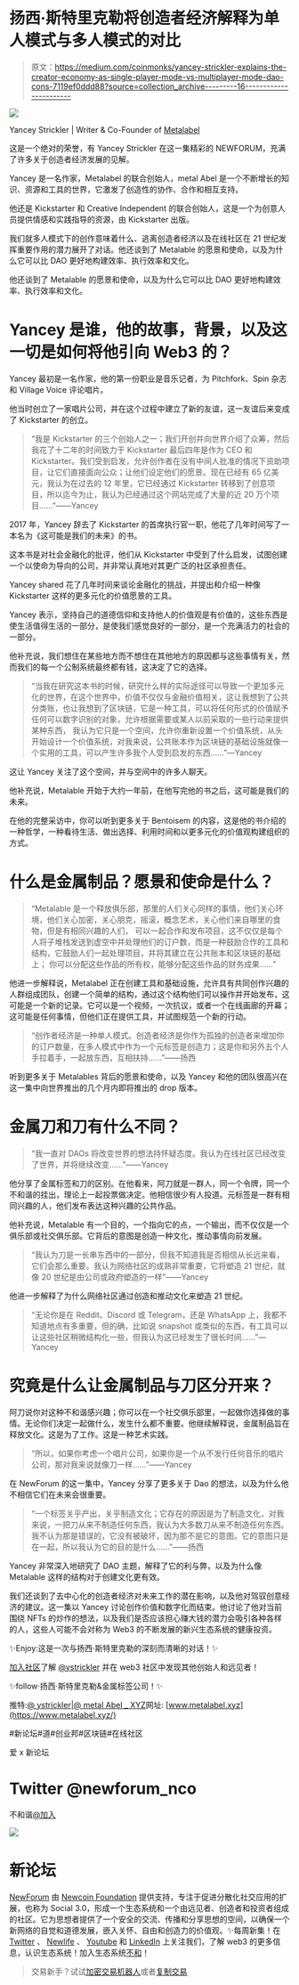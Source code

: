 # 扬西·斯特里克勒将创造者经济解释为单人模式与多人模式的对比

> 原文：<https://medium.com/coinmonks/yancey-strickler-explains-the-creator-economy-as-single-player-mode-vs-multiplayer-mode-dao-cons-7119ef0ddd88?source=collection_archive---------16----------------------->

![](img/21f35593551f1d8fe27a9ec1782ecfb2.png)

Yancey Strickler | Writer & Co-Founder of [Metalabel](https://twitter.com/Metalabel_xyz)

这是一个绝对的荣誉，有 Yancey Strickler 在这一集精彩的 NEWFORUM，充满了许多关于创造者经济发展的见解。

Yancey 是一名作家，Metalabel 的联合创始人，metal Abel 是一个不断增长的知识、资源和工具的世界，它激发了创造性的协作、合作和相互支持。

他还是 Kickstarter 和 Creative Independent 的联合创始人，这是一个为创意人员提供情感和实践指导的资源，由 Kickstarter 出版。

我们就多人模式下的创作意味着什么、逃离创造者经济以及在线社区在 21 世纪发挥重要作用的潜力展开了对话。他还谈到了 Metalable 的愿景和使命，以及为什么它可以比 DAO 更好地构建效率、执行效率和文化。

他还谈到了 Metalable 的愿景和使命，以及为什么它可以比 DAO 更好地构建效率、执行效率和文化。

# Yancey 是谁，他的故事，背景，以及这一切是如何将他引向 Web3 的？

Yancey 最初是一名作家，他的第一份职业是音乐记者，为 Pitchfork、Spin 杂志和 Village Voice 评论唱片。

他当时创立了一家唱片公司，并在这个过程中建立了新的友谊，这一友谊后来变成了 Kickstarter 的创立。

> “我是 Kickstarter 的三个创始人之一；我们开创并向世界介绍了众筹，然后我花了十二年的时间致力于 Kickstarter 最后四年是作为 CEO 和 Kickstarter。我们受到启发，允许创作者在没有中间人批准的情况下资助项目，让它们直接面向公众；让他们设定他们的愿景。现在已经有 65 亿美元，我认为在过去的 12 年里，它已经通过 Kickstarter 转移到了创意项目，所以迄今为止，我认为已经通过这个网站完成了大量的近 20 万个项目……”——Yancey

2017 年，Yancey 辞去了 Kickstarter 的首席执行官一职，他花了几年时间写了一本名为《这可能是我们的未来》的书。

这本书是对社会金融化的批评，他们从 Kickstarter 中受到了什么启发，试图创建一个以使命为导向的公司，并非常认真地对其更广泛的社区承担责任。

Yancey shared 花了几年时间来谈论金融化的挑战，并提出和介绍一种像 Kickstarter 这样的更多元化的价值愿景的工具。

Yancey 表示，坚持自己的道德信仰和支持他人的价值观是有价值的，这些东西是使生活值得生活的一部分，是使我们感觉良好的一部分，是一个充满活力的社会的一部分。

他补充说，我们想住在某些地方而不想住在其他地方的原因都与这些事情有关，然而我们的每一个公制系统最终都有钱，这决定了它的选择。

> “当我在研究这本书的时候，研究什么样的实际途径可以导致一个更加多元化的世界，在这个世界中，价值不仅仅与金融价值相关，这让我想到了公共分类账，也让我想到了区块链，它是一种工具，可以将任何形式的价值赋予任何可以数字识别的对象，允许根据需要或某人以前采取的一些行动来提供某种东西， 我认为它只是一个空间，允许你重新设置一个价值系统，从头开始设计一个价值系统，对我来说，公共账本作为区块链的基础设施就像一个实用的工具，可以产生许多我个人受到启发的东西……”—Yancey

这让 Yancey 关注了这个空间，并与空间中的许多人聊天。

他补充说，Metalable 开始于大约一年前，在他写完他的书之后，这可能是我们的未来。

在他的完整采访中，你可以听到更多关于 Bentoisem 的内容，这是他的书介绍的一种哲学，一种看待生活、做出选择、利用时间和以更多元化的价值观构建组织的方式。

# 什么是金属制品？愿景和使命是什么？

> “Metalable 是一个释放俱乐部，那里的人们关心同样的事情，他们关心环境，他们关心加密，关心朋克，摇滚，概念艺术，关心他们来自哪里的食物，但是有相同兴趣的人们， 可以一起合作和发布项目，这不仅仅是每个人将子堆栈发送到虚空中并处理他们的订户数，而是一种鼓励合作的工具和结构，它鼓励人们一起处理项目，并将其建立在公共账本和区块链的基础上； 你可以分配这些作品的所有权，能够分配这些作品的财务成果……”

他进一步解释说，Metalabel 正在创建工具和基础设施，允许具有共同创作兴趣的人群组成团队，创建一个简单的结构，通过这个结构他们可以操作并开始发布，这可能是一个新的记录。它可以是一个视频，一次抗议，或者一个在线画廊的开幕；这可能是任何事情，但他们正在提供工具，并试图规范一个新的行动。

> “创作者经济是一种单人模式。创造者经济是你作为孤独的创造者来增加你的订户数量，在多人模式中作为一个元标签是创造力；这是你和另外五个人手拉着手，一起放东西，互相扶持……”——扬西

听到更多关于 Metalables 背后的愿景和使命，以及 Yancey 和他的团队很高兴在这一集中向世界推出的几个月内即将推出的 drop 版本。

# 金属刀和刀有什么不同？

> “我一直对 DAOs 将改变世界的想法持怀疑态度。我认为在线社区已经改变了世界，并将继续改变……”——Yancey

他分享了金属标签和刀的区别。在他看来，阿刀就是一群人，同一个令牌，同一个不和谐的挂出，理论上一起投票做决定。他相信很少有人投道。元标签是一群有相同兴趣的人，他们发布表达这种兴趣的公共作品。

他补充说，Metalable 有一个目的，一个指向它的点，一个输出，而不仅仅是一个俱乐部或社交俱乐部。它背后的意图是创造一种文化，推动事情向前发展。

> “我认为刀是一长串东西中的一部分，但我不知道我是否相信从长远来看，它们会那么重要。我认为网络社区的成熟非常重要，它将塑造 21 世纪，就像 20 世纪是由公司或政府塑造的一样”——Yancey

他进一步解释了为什么网络社区通过创造和推动文化来塑造 21 世纪。

> “无论你是在 Reddit、Discord 或 Telegram，还是 WhatsApp 上，我都不知道地点有多重要，但的确，比如说 snapshot 或类似的东西，有工具可以让这些社区稍微结构化一些，但我认为这已经发生了很长时间……”—Yancey

# **究竟是什么让金属制品与刀区分开来？**

阿刀说你对这种不和谐感兴趣；你可以在一个社交俱乐部里，一起做你选择做的事情。无论你们决定一起做什么，发生什么都不重要。他继续解释说，金属制品旨在释放文化。这是为了工作。这是一种艺术实践。

> “所以，如果你考虑一个唱片公司，如果你是一个从不发行任何音乐的唱片公司，那对我来说就像刀一样……”——Yancey

在 NewForum 的这一集中，Yancey 分享了更多关于 Dao 的想法，以及为什么他不相信它们在未来会很重要。

> “一个标签关乎产出，关乎制造文化；它存在的原因是为了制造文化，对我来说，一把刀从来不制造任何东西，我认为大多数刀从来不制造任何东西。我不认为那是错误的，它没有被破坏，因为那不是它的意图。它的意图只是在一起，所以我认为它的目的是什么……”——扬西

Yancey 非常深入地研究了 DAO 主题，解释了它的利与弊，以及为什么像 Metalable 这样的结构对于创建文化更有效。

我们还谈到了去中心化的创造者经济对未来工作的潜在影响，以及他对驾驭创意经济的建议。这一集以 Yancey 讨论创作价值和数字化而结束。他讨论了他对当前围绕 NFTs 的炒作的想法，以及我们是否应该担心赚大钱的潜力会吸引各种各样的人，这些人可能不会对称为 Web3 的不断发展的新兴生态系统的健康投资。

✨Enjoy:这是一次与扬西·斯特里克勒的深刻而清晰的对话！✨

[加入社区](https://twitter.com/newforum_nco)了解 [@ystrickler](https://twitter.com/ystrickler) 并在 web3 社区中发现其他创始人和远见者！

✨follow·扬西·斯特里克勒&金属标签公司！✨

推特:[@ ystrickler](https://twitter.com/ystrickler)|[@ metal Abel _ XYZ](https://twitter.com/Metalabel_xyz)网址: [www.metalabel.xyz](https://www.metalabel.xyz/)

#新论坛#道#创业邦#区块链#在线社区

爱 x 新论坛

# Twitter @newforum_nco

不和谐[@加入](https://discord.gg/DHepA4WTkN)

![](img/4e525d19e0d7931a4caca03b36df6534.png)

# 新论坛

[NewForum](https://newforum.notion.site/newforum/Welcome-to-NewForum-48f9661398ec4ec6a1af37fcc96dc926) 由 [Newcoin Foundation](https://newcoin.org/) 提供支持，专注于促进分散化社交应用的扩展，也称为 Social 3.0，形成一个生态系统和一个由远见者、创造者和投资者组成的社区。它为思想者提供了一个安全的交流、传播和分享思想的空间，以确保一个新网络的自觉和道德发展，嵌入关怀、自由和创造力的价值观。✨每周新集！在 [Twitter](https://twitter.com/newforum_nco) 、 [Newlife](https://newlife.io/) 、 [Youtube](https://www.youtube.com/channel/UCWvHyau1nIJBffmaaj6FmbQ) 和 [LinkedIn](https://www.linkedin.com/showcase/newforum/) 上关注我们，了解 web3 的更多信息，认识生态系统！加入生态系统[不和](https://discord.gg/DHepA4WTkN)！

> 交易新手？试试[加密交易机器人](/coinmonks/crypto-trading-bot-c2ffce8acb2a)或者[复制交易](/coinmonks/top-10-crypto-copy-trading-platforms-for-beginners-d0c37c7d698c)